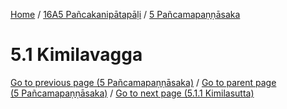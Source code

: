 
[Home](/) / [16A5 Pañcakanipātapāḷi](../../16A5.md) / [5 Pañcamapaṇṇāsaka](../5.md)

# 5.1 Kimilavagga


[Go to previous page (5 Pañcamapaṇṇāsaka)](../5.md) / [Go to parent page (5 Pañcamapaṇṇāsaka)](../5.md) / [Go to next page (5.1.1 Kimilasutta)](5.1/5.1.1.md)


